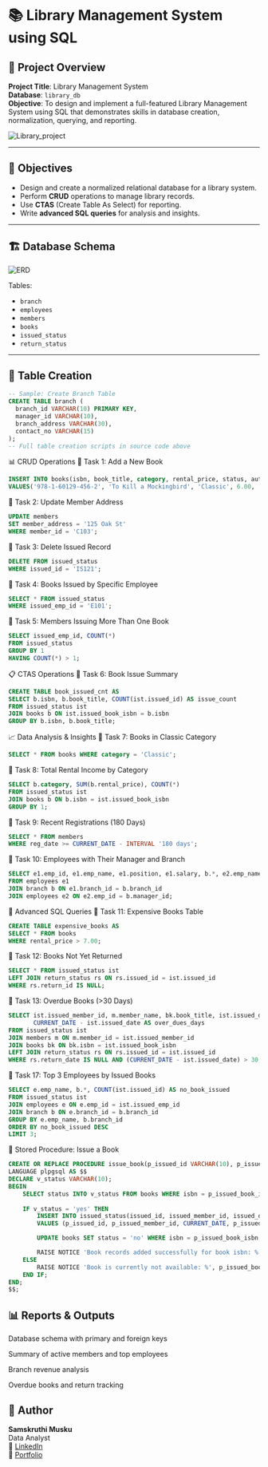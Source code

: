 # 📚 Library Management System using SQL

## 📝 Project Overview

**Project Title**: Library Management System  
**Database**: `library_db`  
**Objective**: To design and implement a full-featured Library Management System using SQL that demonstrates skills in database creation, normalization, querying, and reporting.

![Library_project](https://github.com/najirh/Library-System-Management---P2/blob/main/library.jpg)

---

## 🎯 Objectives

- Design and create a normalized relational database for a library system.
- Perform **CRUD** operations to manage library records.
- Use **CTAS** (Create Table As Select) for reporting.
- Write **advanced SQL queries** for analysis and insights.

---

## 🏗️ Database Schema

![ERD](https://github.com/najirh/Library-System-Management---P2/blob/main/library_erd.png)

Tables:

- `branch`
- `employees`
- `members`
- `books`
- `issued_status`
- `return_status`

---

## 🔧 Table Creation

```sql
-- Sample: Create Branch Table
CREATE TABLE branch (
  branch_id VARCHAR(10) PRIMARY KEY,
  manager_id VARCHAR(10),
  branch_address VARCHAR(30),
  contact_no VARCHAR(15)
);
-- Full table creation scripts in source code above
```
📊 CRUD Operations
🔹 Task 1: Add a New Book
```sql
INSERT INTO books(isbn, book_title, category, rental_price, status, author, publisher)
VALUES('978-1-60129-456-2', 'To Kill a Mockingbird', 'Classic', 6.00, 'yes', 'Harper Lee', 'J.B. Lippincott & Co.');
```
🔹 Task 2: Update Member Address
```sql
UPDATE members
SET member_address = '125 Oak St'
WHERE member_id = 'C103';
```
🔹 Task 3: Delete Issued Record
```sql
DELETE FROM issued_status
WHERE issued_id = 'IS121';
```
🔹 Task 4: Books Issued by Specific Employee
```sql
SELECT * FROM issued_status
WHERE issued_emp_id = 'E101';
```

🔹 Task 5: Members Issuing More Than One Book
```sql
SELECT issued_emp_id, COUNT(*)
FROM issued_status
GROUP BY 1
HAVING COUNT(*) > 1;
```
📋 CTAS Operations
🔹 Task 6: Book Issue Summary
```sql
CREATE TABLE book_issued_cnt AS
SELECT b.isbn, b.book_title, COUNT(ist.issued_id) AS issue_count
FROM issued_status ist
JOIN books b ON ist.issued_book_isbn = b.isbn
GROUP BY b.isbn, b.book_title;
```
📈 Data Analysis & Insights
🔹 Task 7: Books in Classic Category
```sql
SELECT * FROM books WHERE category = 'Classic';
```
🔹 Task 8: Total Rental Income by Category
```sql
SELECT b.category, SUM(b.rental_price), COUNT(*)
FROM issued_status ist
JOIN books b ON b.isbn = ist.issued_book_isbn
GROUP BY 1;
```
🔹 Task 9: Recent Registrations (180 Days)
```sql
SELECT * FROM members
WHERE reg_date >= CURRENT_DATE - INTERVAL '180 days';
```
🔹 Task 10: Employees with Their Manager and Branch
```sql
SELECT e1.emp_id, e1.emp_name, e1.position, e1.salary, b.*, e2.emp_name AS manager
FROM employees e1
JOIN branch b ON e1.branch_id = b.branch_id
JOIN employees e2 ON e2.emp_id = b.manager_id;
```
💼 Advanced SQL Queries
🔹 Task 11: Expensive Books Table
```sql
CREATE TABLE expensive_books AS
SELECT * FROM books
WHERE rental_price > 7.00;
```
🔹 Task 12: Books Not Yet Returned
```sql
SELECT * FROM issued_status ist
LEFT JOIN return_status rs ON rs.issued_id = ist.issued_id
WHERE rs.return_id IS NULL;
```
🔹 Task 13: Overdue Books (>30 Days)
```sql
SELECT ist.issued_member_id, m.member_name, bk.book_title, ist.issued_date, 
       CURRENT_DATE - ist.issued_date AS over_dues_days
FROM issued_status ist
JOIN members m ON m.member_id = ist.issued_member_id
JOIN books bk ON bk.isbn = ist.issued_book_isbn
LEFT JOIN return_status rs ON rs.issued_id = ist.issued_id
WHERE rs.return_date IS NULL AND (CURRENT_DATE - ist.issued_date) > 30;
```
🔹 Task 17: Top 3 Employees by Issued Books
```sql
SELECT e.emp_name, b.*, COUNT(ist.issued_id) AS no_book_issued
FROM issued_status ist
JOIN employees e ON e.emp_id = ist.issued_emp_id
JOIN branch b ON e.branch_id = b.branch_id
GROUP BY e.emp_name, b.branch_id
ORDER BY no_book_issued DESC
LIMIT 3;
```
🧠 Stored Procedure: Issue a Book
```sql
CREATE OR REPLACE PROCEDURE issue_book(p_issued_id VARCHAR(10), p_issued_member_id VARCHAR(30), p_issued_book_isbn VARCHAR(30), p_issued_emp_id VARCHAR(10))
LANGUAGE plpgsql AS $$
DECLARE v_status VARCHAR(10);
BEGIN
    SELECT status INTO v_status FROM books WHERE isbn = p_issued_book_isbn;
    
    IF v_status = 'yes' THEN
        INSERT INTO issued_status(issued_id, issued_member_id, issued_date, issued_book_isbn, issued_emp_id)
        VALUES (p_issued_id, p_issued_member_id, CURRENT_DATE, p_issued_book_isbn, p_issued_emp_id);

        UPDATE books SET status = 'no' WHERE isbn = p_issued_book_isbn;

        RAISE NOTICE 'Book records added successfully for book isbn: %', p_issued_book_isbn;
    ELSE
        RAISE NOTICE 'Book is currently not available: %', p_issued_book_isbn;
    END IF;
END;
$$;
```
## 📊 Reports & Outputs
Database schema with primary and foreign keys

Summary of active members and top employees

Branch revenue analysis

Overdue books and return tracking

## 👤 Author

**Samskruthi Musku**  
Data Analyst  
🔗 [LinkedIn](https://www.linkedin.com/in/samskruthi-musku/)  
📎 [Portfolio](https://samskruthireddy088.wixsite.com/my-site-2)


